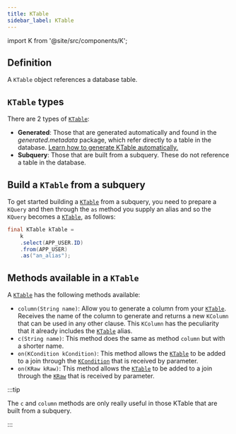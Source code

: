 ```yaml
---
title: KTable
sidebar_label: KTable
---
```


import K from '@site/src/components/K';

## Definition

A `KTable` object references a database table.

## `KTable` types

There are 2 types of [`KTable`](/docs/misc/ktable):

- __Generated__: Those that are generated automatically and found in the _generated.metadata_ package, which refer directly to a table in the database. [Learn how to generate KTable automatically.](/docs/data-manipulation/introduction)
- __Subquery__: Those that are built from a subquery. These do not reference a table in the database.

## Build a `KTable` from a subquery

To get started building a [`KTable`](/docs/misc/ktable) from a subquery, you need to prepare a `KQuery` and then through the `as` method you supply an alias and so the `KQuery` becomes a [`KTable`](/docs/misc/ktable), as follows:

```java
final KTable kTable =
    k
    .select(APP_USER.ID)
    .from(APP_USER)
    .as("an_alias");
```

## Methods available in a `KTable`

A [`KTable`](/docs/misc/ktable) has the following methods available:

- `column(String name)`: Allow you to generate a column from your [`KTable`](/docs/misc/ktable). Receives the name of the column to generate and returns a new `KColumn` that can be used in any other clause. This `KColumn` has the peculiarity that it already includes the [`KTable`](/docs/misc/ktable) alias.
- `c(String name)`: This method does the same as method `column` but with a shorter name.
- `on(KCondition kCondition)`: This method allows the [`KTable`](/docs/misc/ktable) to be added to a join through the [`KCondition`](/docs/misc/kcondition/introduction) that is received by parameter.
- `on(KRaw kRaw)`: This method allows the [`KTable`](/docs/misc/ktable) to be added to a join through the [`KRaw`](/docs/misc/select-list-values#7-kraw) that is received by parameter.

:::tip

The `c` and `column` methods are only really useful in those KTable that are built from a subquery.

:::